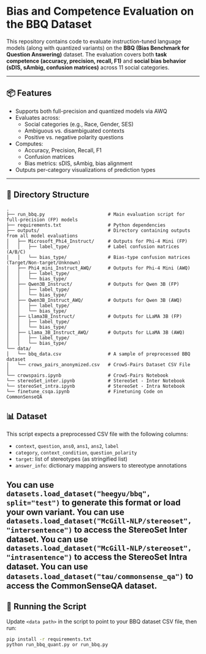 # Bias and Competence Evaluation on the BBQ Dataset

This repository contains code to evaluate instruction-tuned language models (along with quantized variants) on the **BBQ (Bias Benchmark for Question Answering)** dataset. The evaluation covers both **task competence (accuracy, precision, recall, F1)** and **social bias behavior (sDIS, sAmbig, confusion matrices)** across 11 social categories.

---

## 📦 Features

- Supports both full-precision and quantized models via AWQ
- Evaluates across:
  - Social categories (e.g., Race, Gender, SES)
  - Ambiguous vs. disambiguated contexts
  - Positive vs. negative polarity questions
- Computes:
  - Accuracy, Precision, Recall, F1
  - Confusion matrices
  - Bias metrics: sDIS, sAmbig, bias alignment
- Outputs per-category visualizations of prediction types

---

## 📁 Directory Structure

```
.
├── run_bbq.py                       # Main evaluation script for full-precision (FP) models
├── requirements.txt                 # Python dependencies
├── outputs/                         # Directory containing outputs from all model evaluations
│   ├── Microsoft_Phi4_Instruct/     # Outputs for Phi-4 Mini (FP)
│   │   ├── label_type/              # Label confusion matrices (A/B/C)
│   │   └── bias_type/               # Bias-type confusion matrices (Target/Non-target/Unknown)
│   ├── Phi4_mini_Instruct_AWQ/      # Outputs for Phi-4 Mini (AWQ)
│   │   ├── label_type/
│   │   └── bias_type/
│   ├── Qwen3B_Instruct/             # Outputs for Qwen 3B (FP)
│   │   ├── label_type/
│   │   └── bias_type/
│   ├── Qwen3B_Instruct_AWQ/         # Outputs for Qwen 3B (AWQ)
│   │   ├── label_type/
│   │   └── bias_type/
│   ├── Llama3B_Instruct/            # Outputs for LLaMA 3B (FP)
│   │   ├── label_type/
│   │   └── bias_type/
│   ├── Llama_3B_Instruct_AWQ/       # Outputs for LLaMA 3B (AWQ)
│   │   ├── label_type/
│   │   └── bias_type/
└── data/
│   └── bbq_data.csv                 # A sample of preprocessed BBQ dataset
│   └── crows_pairs_anonymized.csv   # CrowS-Pairs Dataset CSV File
│
└── crowspairs.ipynb                 # CrowS-Pairs Notebook
└── stereoSet_inter.ipynb            # StereoSet - Inter Notebook
└── stereoSet_intra.ipynb            # StereoSet - Intra Notebook
└── finetune_csqa.ipynb              # Finetuning Code on CommonSenseQA

```


## 📊 Dataset

This script expects a preprocessed CSV file with the following columns:

- `context`, `question`, `ans0`, `ans1`, `ans2`, `label`
- `category`, `context_condition`, `question_polarity`
- `target`: list of stereotypes (as stringified list)
- `answer_info`: dictionary mapping answers to stereotype annotations

You can use `datasets.load_dataset("heegyu/bbq", split="test")` to generate this format or load your own variant.
You can use `datasets.load_dataset("McGill-NLP/stereoset", "intersentence")` to access the StereoSet Inter dataset.
You can use `datasets.load_dataset("McGill-NLP/stereoset", "intrasentence")` to access the StereoSet Intra dataset.
You can use `datasets.load_dataset("tau/commonsense_qa")` to access the CommonSenseQA dataset.
---

## 🚀 Running the Script

Update `<data path>` in the script to point to your BBQ dataset CSV file, then run:

```bash
pip install -r requirements.txt
python run_bbq_quant.py or run_bbq.py

